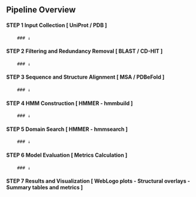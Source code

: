## Pipeline Overview

#### STEP 1 Input Collection [ UniProt / PDB ]

        ### ↓
        
#### STEP 2 Filtering and Redundancy Removal [ BLAST / CD-HIT ]

        ### ↓
        
#### STEP 3 Sequence and Structure Alignment [ MSA / PDBeFold ]

        ### ↓
        
#### STEP 4 HMM Construction [ HMMER - hmmbuild ]

        ### ↓
        
#### STEP 5 Domain Search [ HMMER - hmmsearch ]

        ### ↓
        
#### STEP 6 Model Evaluation [ Metrics Calculation ]

        ### ↓
        
#### STEP 7 Results and Visualization [ WebLogo plots - Structural overlays - Summary tables and metrics ]
